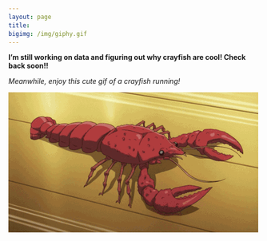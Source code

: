```yaml
---
layout: page
title: 
bigimg: /img/giphy.gif
---
```


**I’m still working on data and figuring out why crayfish are cool! Check back soon!!** 

_Meanwhile, enjoy this cute gif of a crayfish running!_

![Cute crayfish](/img/giphy1.gif)

